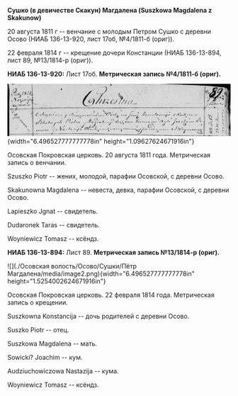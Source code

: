 **Сушко (в девичестве Скакун) Магдалена (Suszkowa Magdalena z
Skakunow)**

20 августа 1811 г -- венчание с молодым Петром Сушко с деревни Осово
(НИАБ 136-13-920, лист 17об, №4/1811-б (ориг)).

22 февраля 1814 г -- крещение дочери Констанции (НИАБ 136-13-894, лист
89, №13/1814-р (ориг)).

**НИАБ 136-13-920:** Лист 17об. **Метрическая запись №4/1811-б (ориг).**

![](./media/507602c51761b51681e7bcb3c1607e0680d91c9a.png){width="6.496527777777778in"
height="1.09627624671916in"}

Осовская Покровская церковь. 20 августа 1811 года. Метрическая запись о
венчании.

Szuszko Piotr -- жених, молодой, парафии Осовской, с деревни Осово.

Skakunowna Magdalena -- невеста, девка, парафии Осовской, с деревни
Осово.

Lаpieszko Jgnat -- свидетель.

Dudaronek Taras -- свидетель.

Woyniewicz Tomasz -- ксёндз.

**НИАБ 136-13-894:** Лист 89. **Метрическая запись №13/1814-р (ориг).**

![](./Осовская волость/Осово/Сушки/Пётр Магдалена/media/image2.png){width="6.496527777777778in"
height="1.5254002624671916in"}

Осовская Покровская церковь. 22 февраля 1814 года. Метрическая запись о
крещении.

Suszkowna Konstancija -- дочь родителей с деревни Осовo.

Suszko Piotr -- отец.

Suszkowa Magdalena -- мать.

Sowicki? Joachim -- кум.

Audziuchowiczowa Nastazija -- кума.

Woyniewicz Tomasz -- ксёндз.
